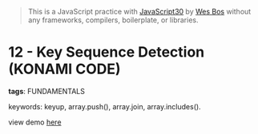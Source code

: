 > This is a JavaScript practice with [JavaScript30](https://javascript30.com/) by [Wes Bos](https://github.com/wesbos) without any frameworks, compilers, boilerplate, or libraries.

# 12 - Key Sequence Detection (KONAMI CODE)
**tags**: FUNDAMENTALS

keywords: keyup, array.push(), array.join, array.includes().

view demo [here](https://gnovo.github.io/JS30/12-Key_Sequence_Detection/index.html)